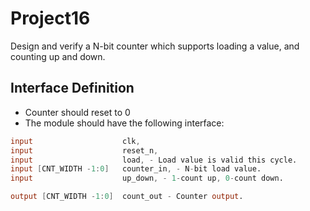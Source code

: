 # Project16
Design and verify a N-bit counter which supports loading a value, and counting up and down. 

## Interface Definition
- Counter should reset to 0
- The module should have the following interface:

```verilog
input                    clk,
input                    reset_n,
input                    load, - Load value is valid this cycle.
input [CNT_WIDTH -1:0]   counter_in, - N-bit load value.
input                    up_down, - 1-count up, 0-count down.

output [CNT_WIDTH -1:0]  count_out - Counter output.
```
